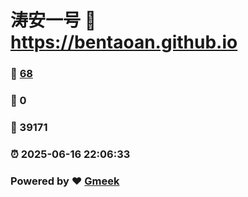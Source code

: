 # 涛安一号 :link: https://bentaoan.github.io 
### :page_facing_up: [68](https://bentaoan.github.io/tag.html) 
### :speech_balloon: 0 
### :hibiscus: 39171 
### :alarm_clock: 2025-06-16 22:06:33 
### Powered by :heart: [Gmeek](https://github.com/Meekdai/Gmeek)

